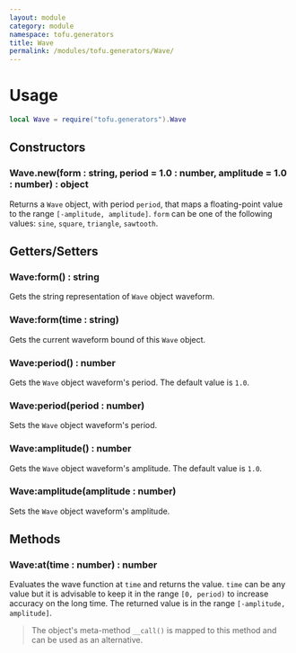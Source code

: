 ```yaml
---
layout: module
category: module
namespace: tofu.generators
title: Wave
permalink: /modules/tofu.generators/Wave/
---
```

# Usage

```lua
local Wave = require("tofu.generators").Wave
```

## Constructors

### Wave.**new**(form : string, period = 1.0 : number, amplitude = 1.0 : number) : object

Returns a `Wave` object, with period `period`, that maps a floating-point value to the range `[-amplitude, amplitude]`. `form` can be one of the following values: `sine`, `square`, `triangle`, `sawtooth`.

## Getters/Setters

### Wave:**form**() : string

Gets the string representation of `Wave` object waveform.

### Wave:**form**(time : string)

Gets the current waveform bound of this `Wave` object.

### Wave:**period**() : number

Gets the `Wave` object waveform's period. The default value is `1.0`.

### Wave:**period**(period : number)

Sets the `Wave` object waveform's period.

### Wave:**amplitude**() : number

Gets the `Wave` object waveform's amplitude. The default value is `1.0`.

### Wave:**amplitude**(amplitude : number)

Sets the `Wave` object waveform's amplitude.

## Methods

### Wave:**at**(time : number) : number

Evaluates the wave function at `time` and returns the value. `time` can be any value but it is advisable to keep it in the range `[0, period)` to increase accuracy on the long time. The returned value is in the range `[-amplitude, amplitude]`.

> The object's meta-method `__call()` is mapped to this method and can be used as an alternative.
